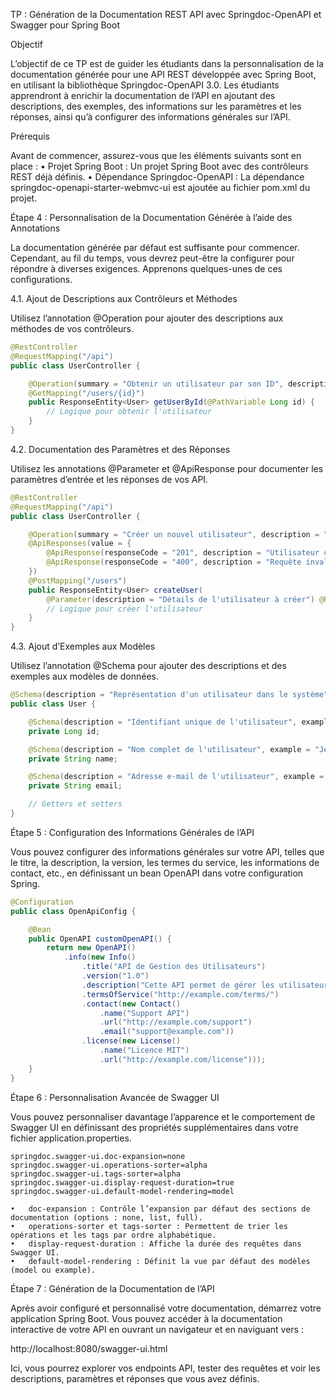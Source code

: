 TP : Génération de la Documentation REST API avec Springdoc-OpenAPI et Swagger pour Spring Boot

Objectif

L’objectif de ce TP est de guider les étudiants dans la personnalisation de la documentation générée pour une API REST développée avec Spring Boot, en utilisant la bibliothèque Springdoc-OpenAPI 3.0. Les étudiants apprendront à enrichir la documentation de l’API en ajoutant des descriptions, des exemples, des informations sur les paramètres et les réponses, ainsi qu’à configurer des informations générales sur l’API.

Prérequis

Avant de commencer, assurez-vous que les éléments suivants sont en place :
•	Projet Spring Boot : Un projet Spring Boot avec des contrôleurs REST déjà définis.
•	Dépendance Springdoc-OpenAPI : La dépendance springdoc-openapi-starter-webmvc-ui est ajoutée au fichier pom.xml du projet.

Étape 4 : Personnalisation de la Documentation Générée à l’aide des Annotations

La documentation générée par défaut est suffisante pour commencer. Cependant, au fil du temps, vous devrez peut-être la configurer pour répondre à diverses exigences. Apprenons quelques-unes de ces configurations.

4.1. Ajout de Descriptions aux Contrôleurs et Méthodes

Utilisez l’annotation @Operation pour ajouter des descriptions aux méthodes de vos contrôleurs.

```java
@RestController
@RequestMapping("/api")
public class UserController {

    @Operation(summary = "Obtenir un utilisateur par son ID", description = "Retourne les détails de l'utilisateur spécifié par l'ID.")
    @GetMapping("/users/{id}")
    public ResponseEntity<User> getUserById(@PathVariable Long id) {
        // Logique pour obtenir l'utilisateur
    }
}
```
4.2. Documentation des Paramètres et des Réponses

Utilisez les annotations @Parameter et @ApiResponse pour documenter les paramètres d’entrée et les réponses de vos API.

```java
@RestController
@RequestMapping("/api")
public class UserController {

    @Operation(summary = "Créer un nouvel utilisateur", description = "Ajoute un nouvel utilisateur au système.")
    @ApiResponses(value = {
        @ApiResponse(responseCode = "201", description = "Utilisateur créé avec succès"),
        @ApiResponse(responseCode = "400", description = "Requête invalide")
    })
    @PostMapping("/users")
    public ResponseEntity<User> createUser(
        @Parameter(description = "Détails de l'utilisateur à créer") @RequestBody User user) {
        // Logique pour créer l'utilisateur
    }
}
```

4.3. Ajout d’Exemples aux Modèles

Utilisez l’annotation @Schema pour ajouter des descriptions et des exemples aux modèles de données.

```java
@Schema(description = "Représentation d'un utilisateur dans le système")
public class User {

    @Schema(description = "Identifiant unique de l'utilisateur", example = "1")
    private Long id;

    @Schema(description = "Nom complet de l'utilisateur", example = "Jean Dupont")
    private String name;

    @Schema(description = "Adresse e-mail de l'utilisateur", example = "jean.dupont@example.com")
    private String email;

    // Getters et setters
}
```

Étape 5 : Configuration des Informations Générales de l’API

Vous pouvez configurer des informations générales sur votre API, telles que le titre, la description, la version, les termes du service, les informations de contact, etc., en définissant un bean OpenAPI dans votre configuration Spring.

```java
@Configuration
public class OpenApiConfig {

    @Bean
    public OpenAPI customOpenAPI() {
        return new OpenAPI()
            .info(new Info()
                .title("API de Gestion des Utilisateurs")
                .version("1.0")
                .description("Cette API permet de gérer les utilisateurs du système.")
                .termsOfService("http://example.com/terms/")
                .contact(new Contact()
                    .name("Support API")
                    .url("http://example.com/support")
                    .email("support@example.com"))
                .license(new License()
                    .name("Licence MIT")
                    .url("http://example.com/license")));
    }
}
```

Étape 6 : Personnalisation Avancée de Swagger UI

Vous pouvez personnaliser davantage l’apparence et le comportement de Swagger UI en définissant des propriétés supplémentaires dans votre fichier application.properties.

```properties
springdoc.swagger-ui.doc-expansion=none
springdoc.swagger-ui.operations-sorter=alpha
springdoc.swagger-ui.tags-sorter=alpha
springdoc.swagger-ui.display-request-duration=true
springdoc.swagger-ui.default-model-rendering=model
```

	•	doc-expansion : Contrôle l’expansion par défaut des sections de documentation (options : none, list, full).
	•	operations-sorter et tags-sorter : Permettent de trier les opérations et les tags par ordre alphabétique.
	•	display-request-duration : Affiche la durée des requêtes dans Swagger UI.
	•	default-model-rendering : Définit la vue par défaut des modèles (model ou example).

Étape 7 : Génération de la Documentation de l’API

Après avoir configuré et personnalisé votre documentation, démarrez votre application Spring Boot. Vous pouvez accéder à la documentation interactive de votre API en ouvrant un navigateur et en naviguant vers :

http://localhost:8080/swagger-ui.html

Ici, vous pourrez explorer vos endpoints API, tester des requêtes et voir les descriptions, paramètres et réponses que vous avez définis.
